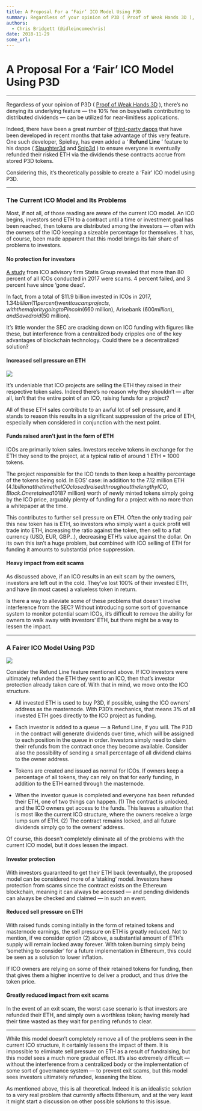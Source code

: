 ```yaml
---
title: A Proposal For a ‘Fair’ ICO Model Using P3D
summary: Regardless of your opinion of P3D ( Proof of Weak Hands 3D ), there’s no denying its underlying feature — the 10% fee on buys/sells contributing to distributed dividends — can be utilized for near-limitless applications. Indeed, there have been a great number of third-party dapps that have been developed in recent months that take advantage of this very feature. One such developer, Spielley, has even added a ‘ Refund Line ’ feature to his dapps ( Slaughter3d and Snip3d ) to ensure everyone is ev
authors:
  - Chris Bridgett (@idleincomechris)
date: 2018-11-29
some_url: 
---
```


# A Proposal For a ‘Fair’ ICO Model Using P3D



---
Regardless of your opinion of P3D ( 
[Proof of Weak Hands 3D](https://powh.io/)
 ), there’s no denying its underlying feature — the 10% fee on buys/sells contributing to distributed dividends — can be utilized for near-limitless applications.

Indeed, there have been a great number of 
[third-party dapps](https://www.decentralized3d.com/)
 that have been developed in recent months that take advantage of this very feature. One such developer, Spielley, has even added a ‘ 
**Refund Line**
 ’ feature to his dapps ( 
[Slaughter3d](https://slaughter3d.p3dgames.net/)
 and 
[Snip3d](https://snip3d.p3dgames.net/)
 ) to ensure everyone is eventually refunded their risked ETH via the dividends these contracts accrue from stored P3D tokens.

Considering this, it’s theoretically possible to create a ‘Fair’ ICO model using P3D.

----


### The Current ICO Model and Its Problems
Most, if not all, of those reading are aware of the current ICO model. An ICO begins, investors send ETH to a contract until a time or investment goal has been reached, then tokens are distributed among the investors — often with the owners of the ICO keeping a sizeable percentage for themselves.
It has, of course, been made apparent that this model brings its fair share of problems to investors.

#### No protection for investors
 
[A study](https://research.bloomberg.com/pub/res/d28giW28tf6G7T_Wr77aU0gDgFQ)
 from ICO advisory firm Statis Group revealed that more than 80 percent of all ICOs conducted in 2017 were scams. 4 percent failed, and 3 percent have since ‘gone dead’.

In fact, from a total of $11.9 billion invested in ICOs in 2017, $1.34 billion (11 percent) went to scam projects, with the majority going to Pincoin ($660 million), Arisebank ($600 million), and Savedroid ($50 million).

It’s little wonder the SEC are cracking down on ICO funding with figures like these, but interference from a centralized body cripples one of the key advantages of blockchain technology. Could there be a decentralized solution?

#### Increased sell pressure on ETH

![](https://api.beta.kauri.io:443/ipfs/QmajdCYjgp1shv2aq6EdrxsV7JVbeh2ZPLhJ2LgnipWbuw)

It’s undeniable that ICO projects are selling the ETH they raised in their respective token sales. Indeed there’s no reason why they shouldn’t — after all, isn’t that the entire point of an ICO, raising funds for a project?

All of these ETH sales contribute to an awful lot of sell pressure, and it stands to reason this results in a significant suppression of the price of ETH, especially when considered in conjunction with the next point.

#### Funds raised aren’t just in the form of ETH
ICOs are primarily token sales. Investors receive tokens in exchange for the ETH they send to the project, at a typical ratio of around 1 ETH = 1000 tokens.

The project responsible for the ICO tends to then keep a healthy percentage of the tokens being sold. In EOS’ case: in addition to the 7.12 million ETH ($4.1 billion at the time the ICO closed) raised throughout the lengthy ICO, Block.One retained 10% of all EOS tokens. That’s a further 326,000 ETH ($187 million) worth of newly minted tokens simply going by the ICO price, arguably plenty of funding for a project with no more than a whitepaper at the time.

This contributes to further sell pressure on ETH. Often the only trading pair this new token has is ETH, so investors who simply want a quick profit will trade into ETH, increasing the ratio against the token, then sell to a fiat currency (USD, EUR, GBP…), decreasing ETH’s value against the dollar. On its own this isn’t a huge problem, but combined with ICO selling of ETH for funding it amounts to substantial price suppression.

#### Heavy impact from exit scams
As discussed above, if an ICO results in an exit scam by the owners, investors are left out in the cold. They’ve lost 100% of their invested ETH, and have (in most cases) a valueless token in return.

Is there a way to alleviate some of these problems that doesn’t involve interference from the SEC? Without introducing some sort of governance system to monitor potential scam ICOs, it’s difficult to remove the ability for owners to walk away with investors’ ETH, but there might be a way to lessen the impact.

----


### A Fairer ICO Model Using P3D

![](https://api.beta.kauri.io:443/ipfs/QmQJNy2qGcz3fiVHubMqyJEvCjR3biVRNtG6GeYPomDWLp)

Consider the Refund Line feature mentioned above. If ICO investors were ultimately refunded the ETH they sent to an ICO, then that’s investor protection already taken care of. With that in mind, we move onto the ICO structure.



 * All invested ETH is used to buy P3D, if possible, using the ICO owners’ address as the masternode. With P3D’s mechanics, that means 3% of all invested ETH goes directly to the ICO project as funding.

 * Each investor is added to a queue — a Refund Line, if you will. The P3D in the contract will generate dividends over time, which will be assigned to each position in the queue in order. Investors simply need to claim their refunds from the contract once they become available. Consider also the possibility of sending a small percentage of all dividend claims to the owner address.

 * Tokens are created and issued as normal for ICOs. If owners keep a percentage of all tokens, they can rely on that for early funding, in addition to the ETH earned through the masternode.

 * When the investor queue is completed and everyone has been refunded their ETH, one of two things can happen. (1) The contract is unlocked, and the ICO owners get access to the funds. This leaves a situation that is most like the current ICO structure, where the owners receive a large lump sum of ETH. (2) The contract remains locked, and all future dividends simply go to the owners’ address.

Of course, this doesn’t completely eliminate all of the problems with the current ICO model, but it does lessen the impact.

#### Investor protection
With investors guaranteed to get their ETH back (eventually), the proposed model can be considered more of a ‘staking’ model. Investors have protection from scams since the contract exists on the Ethereum blockchain, meaning it can always be accessed — and pending dividends can always be checked and claimed — in such an event.

#### Reduced sell pressure on ETH
With raised funds coming initially in the form of retained tokens and masternode earnings, the sell pressure on ETH is greatly reduced. Not to mention, if we consider option (2) above, a substantial amount of ETH’s supply will remain locked away forever. With token burning simply being ‘something to consider’ for a future implementation in Ethereum, this could be seen as a solution to lower inflation.

If ICO owners are relying on some of their retained tokens for funding, then that gives them a higher incentive to deliver a product, and thus drive the token price.

#### Greatly reduced impact from exit scams
In the event of an exit scam, the worst case scenario is that investors are refunded their ETH, and simply own a worthless token; having merely had their time wasted as they wait for pending refunds to clear.

----

While this model doesn’t completely remove all of the problems seen in the current ICO structure, it certainly lessens the impact of them. It is impossible to eliminate sell pressure on ETH as a result of fundraising, but this model sees a much more gradual effect. It’s also extremely difficult — without the interference from a centralized body or the implementation of some sort of governance system — to prevent exit scams, but this model sees investors ultimately refunded, lessening the blow.

As mentioned above, this is all theoretical. Indeed it is an idealistic solution to a very real problem that currently affects Ethereum, and at the very least it might start a discussion on other possible solutions to this issue.
